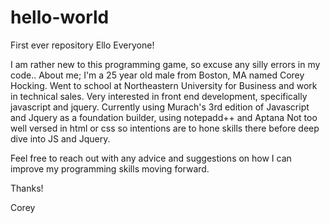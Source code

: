 # hello-world
First ever repository
Ello Everyone!

I am rather new to this programming game, so excuse any silly errors in my code..
About me; I'm a 25 year old male from Boston, MA named Corey Hocking.
Went to school at Northeastern University for Business and work in technical sales.
Very interested in front end development, specifically javascript and jquery.
Currently using Murach's 3rd edition of Javascript and Jquery as a foundation builder, using notepadd++ and Aptana
Not too well versed in html or css so intentions are to hone skills there before deep dive into JS and Jquery.

Feel free to reach out with any advice and suggestions on how I can improve my programming skills moving forward.

Thanks!

Corey
